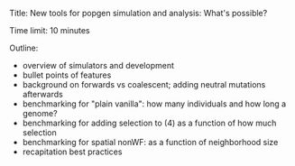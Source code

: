 Title:  New tools for popgen simulation and analysis: What's possible? 

Time limit: 10 minutes

Outline:

- overview of simulators and development
- bullet points of features
- background on forwards vs coalescent; adding neutral mutations afterwards
- benchmarking for "plain vanilla": how many individuals and how long a genome?
- benchmarking for adding selection to (4) as a function of how much selection
- benchmarking for spatial nonWF: as a function of neighborhood size
- recapitation best practices

